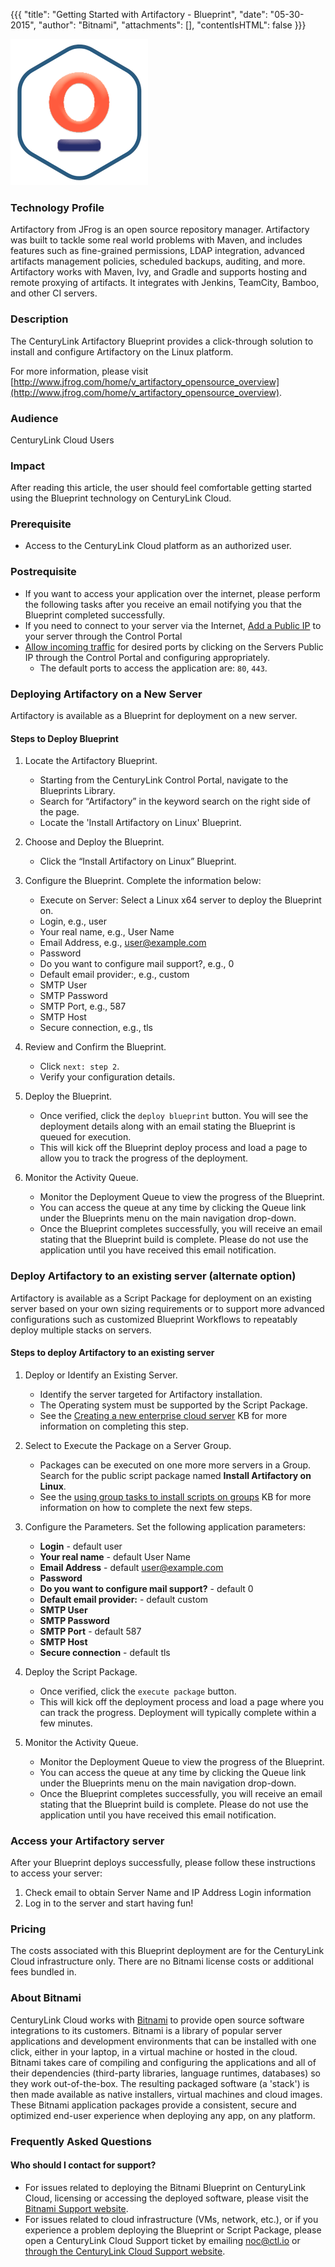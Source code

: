 {{{
  "title": "Getting Started with Artifactory - Blueprint",
  "date": "05-30-2015",
  "author": "Bitnami",
  "attachments": [],
  "contentIsHTML": false
}}}

![Artifactory Logo](../../images/artifactory-stack-logo.png)

### Technology Profile
Artifactory from JFrog is an open source repository manager. Artifactory was built to tackle some real world problems with Maven, and includes features such as fine-grained permissions, LDAP integration, advanced artifacts management policies, scheduled backups, auditing, and more. Artifactory works with Maven, Ivy, and Gradle and supports hosting and remote proxying of artifacts. It integrates with Jenkins, TeamCity, Bamboo, and other CI servers.

### Description
The CenturyLink Artifactory Blueprint provides a click-through solution to install and configure Artifactory on the Linux platform.

For more information, please visit [http://www.jfrog.com/home/v_artifactory_opensource_overview](http://www.jfrog.com/home/v_artifactory_opensource_overview).

### Audience
CenturyLink Cloud Users

### Impact
After reading this article, the user should feel comfortable getting started using the Blueprint technology on CenturyLink Cloud.

### Prerequisite
* Access to the CenturyLink Cloud platform as an authorized user.

### Postrequisite
* If you want to access your application over the internet, please perform the following tasks after you receive an email notifying you that the Blueprint completed successfully.
* If you need to connect to your server via the Internet, [Add a Public IP](../../Network/how-to-add-public-ip-to-virtual-machine.md) to your server through the Control Portal
* [Allow incoming traffic](../../Network/how-to-add-public-ip-to-virtual-machine.md) for desired ports by clicking on the Servers Public IP through the Control Portal and configuring appropriately.
   * The default ports to access the application are: `80`, `443`.

### Deploying Artifactory on a New Server
Artifactory is available as a Blueprint for deployment on a new server.

#### Steps to Deploy Blueprint
1. Locate the Artifactory Blueprint.
   * Starting from the CenturyLink Control Portal, navigate to the Blueprints Library.
   * Search for “Artifactory” in the keyword search on the right side of the page.
   * Locate the 'Install Artifactory on Linux' Blueprint.

2. Choose and Deploy the Blueprint.
   * Click the “Install Artifactory on Linux” Blueprint.

3. Configure the Blueprint. 
   Complete the information below:
   * Execute on Server: Select a Linux x64 server to deploy the Blueprint on.
   * Login, e.g., user
   * Your real name, e.g., User Name
   * Email Address, e.g., user@example.com
   * Password
   * Do you want to configure mail support?, e.g., 0
   * Default email provider:, e.g., custom
   * SMTP User
   * SMTP Password
   * SMTP Port, e.g., 587
   * SMTP Host
   * Secure connection, e.g., tls

4. Review and Confirm the Blueprint.
   * Click `next: step 2`.
   * Verify your configuration details.

5. Deploy the Blueprint.
   * Once verified, click the `deploy blueprint` button. You will see the deployment details along with an email stating the Blueprint is queued for execution.
   * This will kick off the Blueprint deploy process and load a page to allow you to track the progress of the deployment.

6. Monitor the Activity Queue.
   * Monitor the Deployment Queue to view the progress of the Blueprint.
   * You can access the queue at any time by clicking the Queue link under the Blueprints menu on the main navigation drop-down.
   * Once the Blueprint completes successfully, you will receive an email stating that the Blueprint build is complete. Please do not use the application until you have received this email notification.

### Deploy Artifactory to an existing server (alternate option)
Artifactory is available as a Script Package for deployment on an existing server based on your own sizing requirements or to support more advanced configurations such as customized Blueprint Workflows to repeatably deploy multiple stacks on servers.

#### Steps to deploy Artifactory to an existing server
1. Deploy or Identify an Existing Server.
   * Identify the server targeted for Artifactory installation.
   * The Operating system must be supported by the Script Package.
   * See the [Creating a new enterprise cloud server](../../Servers/creating-a-new-enterprise-cloud-server.md) KB for more information on completing this step.

2. Select to Execute the Package on a Server Group.
   * Packages can be executed on one more more servers in a Group. Search for the public script package named **Install Artifactory on Linux**.
   * See the [using group tasks to install scripts on groups](../../Servers/using-group-tasks-to-install-software-and-run-scripts-on-groups.md) KB for more information on how to complete the next few steps.

3. Configure the Parameters.
   Set the following application parameters:
   * **Login** - default user
   * **Your real name** - default User Name
   * **Email Address** - default user@example.com
   * **Password**
   * **Do you want to configure mail support?** - default 0
   * **Default email provider:** - default custom
   * **SMTP User**
   * **SMTP Password**
   * **SMTP Port** - default 587
   * **SMTP Host**
   * **Secure connection** - default tls

4. Deploy the Script Package.
   * Once verified, click the `execute package` button.
   * This will kick off the deployment process and load a page where you can track the progress. Deployment will typically complete within a few minutes.

5. Monitor the Activity Queue.
   * Monitor the Deployment Queue to view the progress of the Blueprint.
   * You can access the queue at any time by clicking the Queue link under the Blueprints menu on the main navigation drop-down.
   * Once the Blueprint completes successfully, you will receive an email stating that the Blueprint build is complete. Please do not use the application until you have received this email notification.

### Access your Artifactory server
After your Blueprint deploys successfully, please follow these instructions to access your server:
1. Check email to obtain Server Name and IP Address Login information
2. Log in to the server and start having fun!

### Pricing
The costs associated with this Blueprint deployment are for the CenturyLink Cloud infrastructure only. There are no Bitnami license costs or additional fees bundled in.

### About Bitnami
CenturyLink Cloud works with [Bitnami](http://www.bitnami.com) to provide open source software integrations to its customers. Bitnami is a library of popular server applications and development environments that can be installed with one click, either in your laptop, in a virtual machine or hosted in the cloud. Bitnami takes care of compiling and configuring the applications and all of their dependencies (third-party libraries, language runtimes, databases) so they work out-of-the-box. The resulting packaged software (a 'stack') is then made available as native installers, virtual machines and cloud images. These Bitnami application packages provide a consistent, secure and optimized end-user experience when deploying any app, on any platform.

### Frequently Asked Questions

#### Who should I contact for support?
* For issues related to deploying the Bitnami Blueprint on CenturyLink Cloud, licensing or accessing the deployed software, please visit the [Bitnami Support website](http://www.bitnami.com/support).
* For issues related to cloud infrastructure (VMs, network, etc.), or if you experience a problem deploying the Blueprint or Script Package, please open a CenturyLink Cloud Support ticket by emailing [noc@ctl.io](mailto:noc@ctl.io) or [through the CenturyLink Cloud Support website](https://t3n.zendesk.com/tickets/new).
